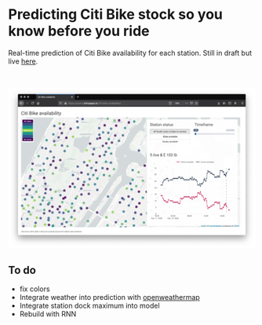 # Predicting Citi Bike stock so you know before you ride

Real-time prediction of Citi Bike availability for each station. Still in draft but live [here](https://jmarlo.shinyapps.io/Citi-Bike-availability/).

<br>

![](screenshot.png)

## To do

- fix colors
- Integrate weather into prediction with [openweathermap](https://openweathermap.org/)
- Integrate station dock maximum into model
- Rebuild with RNN
